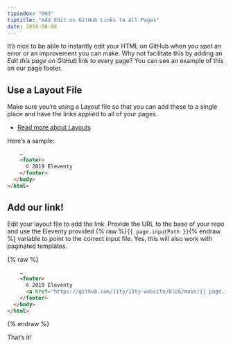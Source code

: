 ```yaml
---
tipindex: "003"
tiptitle: "Add Edit on GitHub Links to All Pages"
date: 2018-06-08
---
```

It’s nice to be able to instantly edit your HTML on GitHub when you spot an error or an improvement you can make. Why not facilitate this by adding an *Edit this page on GitHub* link to every page? You can see an example of this on our page footer.

## Use a Layout File

Make sure you’re using a Layout file so that you can add these to a single place and have the links applied to all of your pages.

* [Read more about Layouts](/docs/layouts/)

Here’s a sample:

```html
    …
    <footer>
      © 2019 Eleventy
    </footer>
  </body>
</html>
```

## Add our link!

Edit your layout file to add the link. Provide the URL to the base of your repo and use the Eleventy provided {% raw %}`{{ page.inputPath }}`{% endraw %} variable to point to the correct input file. Yes, this will also work with paginated templates.

{% raw %}
```html
    …
    <footer>
      © 2019 Eleventy
      <a href="https://github.com/11ty/11ty-website/blob/main/{{ page.inputPath }}">Edit this page on GitHub</a>
    </footer>
  </body>
</html>
```
{% endraw %}

That’s it!
